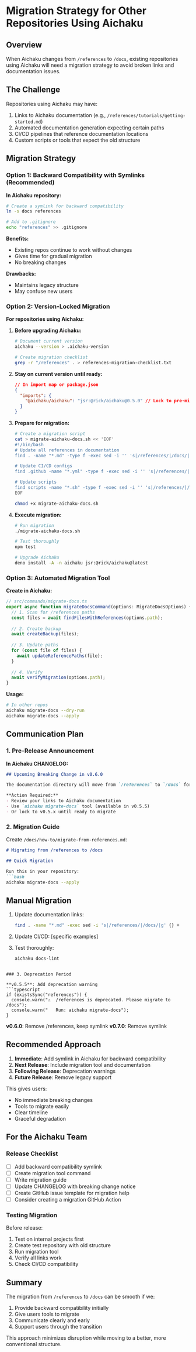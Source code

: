 # Migration Strategy for Other Repositories Using Aichaku

## Overview

When Aichaku changes from `/references` to `/docs`, existing repositories using Aichaku will need a migration strategy to avoid broken links and documentation issues.

## The Challenge

Repositories using Aichaku may have:
1. Links to Aichaku documentation (e.g., `/references/tutorials/getting-started.md`)
2. Automated documentation generation expecting certain paths
3. CI/CD pipelines that reference documentation locations
4. Custom scripts or tools that expect the old structure

## Migration Strategy

### Option 1: Backward Compatibility with Symlinks (Recommended)

**In Aichaku repository:**
```bash
# Create a symlink for backward compatibility
ln -s docs references

# Add to .gitignore
echo "references" >> .gitignore
```

**Benefits:**
- Existing repos continue to work without changes
- Gives time for gradual migration
- No breaking changes

**Drawbacks:**
- Maintains legacy structure
- May confuse new users

### Option 2: Version-Locked Migration

**For repositories using Aichaku:**

1. **Before upgrading Aichaku:**
   ```bash
   # Document current version
   aichaku --version > .aichaku-version
   
   # Create migration checklist
   grep -r "/references" . > references-migration-checklist.txt
   ```

2. **Stay on current version until ready:**
   ```json
   // In import map or package.json
   {
     "imports": {
       "@aichaku/aichaku": "jsr:@rick/aichaku@0.5.0" // Lock to pre-migration version
     }
   }
   ```

3. **Prepare for migration:**
   ```bash
   # Create a migration script
   cat > migrate-aichaku-docs.sh << 'EOF'
   #!/bin/bash
   # Update all references in documentation
   find . -name "*.md" -type f -exec sed -i '' 's|/references/|/docs/|g' {} +
   
   # Update CI/CD configs
   find .github -name "*.yml" -type f -exec sed -i '' 's|/references/|/docs/|g' {} +
   
   # Update scripts
   find scripts -name "*.sh" -type f -exec sed -i '' 's|/references/|/docs/|g' {} +
   EOF
   
   chmod +x migrate-aichaku-docs.sh
   ```

4. **Execute migration:**
   ```bash
   # Run migration
   ./migrate-aichaku-docs.sh
   
   # Test thoroughly
   npm test
   
   # Upgrade Aichaku
   deno install -A -n aichaku jsr:@rick/aichaku@latest
   ```

### Option 3: Automated Migration Tool

**Create in Aichaku:**
```typescript
// src/commands/migrate-docs.ts
export async function migrateDocsCommand(options: MigrateDocsOptions) {
  // 1. Scan for /references paths
  const files = await findFilesWithReferences(options.path);
  
  // 2. Create backup
  await createBackup(files);
  
  // 3. Update paths
  for (const file of files) {
    await updateReferencePaths(file);
  }
  
  // 4. Verify
  await verifyMigration(options.path);
}
```

**Usage:**
```bash
# In other repos
aichaku migrate-docs --dry-run
aichaku migrate-docs --apply
```

## Communication Plan

### 1. Pre-Release Announcement

**In Aichaku CHANGELOG:**
```markdown
## Upcoming Breaking Change in v0.6.0

The documentation directory will move from `/references` to `/docs` for better convention alignment.

**Action Required:**
- Review your links to Aichaku documentation
- Use `aichaku migrate-docs` tool (available in v0.5.5)
- Or lock to v0.5.x until ready to migrate
```

### 2. Migration Guide

Create `/docs/how-to/migrate-from-references.md`:
```markdown
# Migrating from /references to /docs

## Quick Migration

Run this in your repository:
```bash
aichaku migrate-docs --apply
```

## Manual Migration

1. Update documentation links:
   ```bash
   find . -name "*.md" -exec sed -i 's|/references/|/docs/|g' {} +
   ```

2. Update CI/CD:
   [specific examples]

3. Test thoroughly:
   ```bash
   aichaku docs-lint
   ```
```

### 3. Deprecation Period

**v0.5.5**: Add deprecation warning
```typescript
if (existsSync("references")) {
  console.warn("⚠️  /references is deprecated. Please migrate to /docs");
  console.warn("   Run: aichaku migrate-docs");
}
```

**v0.6.0**: Remove /references, keep symlink
**v0.7.0**: Remove symlink

## Recommended Approach

1. **Immediate**: Add symlink in Aichaku for backward compatibility
2. **Next Release**: Include migration tool and documentation
3. **Following Release**: Deprecation warnings
4. **Future Release**: Remove legacy support

This gives users:
- No immediate breaking changes
- Tools to migrate easily
- Clear timeline
- Graceful degradation

## For the Aichaku Team

### Release Checklist

- [ ] Add backward compatibility symlink
- [ ] Create migration tool command
- [ ] Write migration guide
- [ ] Update CHANGELOG with breaking change notice
- [ ] Create GitHub issue template for migration help
- [ ] Consider creating a migration GitHub Action

### Testing Migration

Before release:
1. Test on internal projects first
2. Create test repository with old structure
3. Run migration tool
4. Verify all links work
5. Check CI/CD compatibility

## Summary

The migration from `/references` to `/docs` can be smooth if we:
1. Provide backward compatibility initially
2. Give users tools to migrate
3. Communicate clearly and early
4. Support users through the transition

This approach minimizes disruption while moving to a better, more conventional structure.